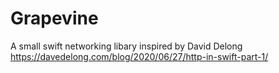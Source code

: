 # Grapevine

A small swift networking libary inspired by David Delong
https://davedelong.com/blog/2020/06/27/http-in-swift-part-1/
